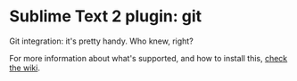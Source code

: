 # Sublime Text 2 plugin: git

Git integration: it's pretty handy. Who knew, right?

For more information about what's supported, and how to install this, [check the wiki](https://github.com/kemayo/sublime-text-2-git/wiki).

